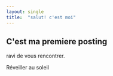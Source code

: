 ```yaml
---
layout: single
title:  "salut! c'est moi"
---
```


## C'est ma premiere posting
ravi de vous rencontrer.



Réveiller au soleil
